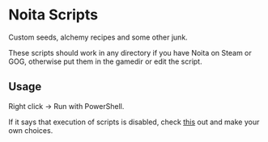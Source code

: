 # Noita Scripts

Custom seeds, alchemy recipes and some other junk.

These scripts should work in any directory if you have Noita on Steam or GOG, otherwise put them in the gamedir or edit the script.

## Usage

Right click -> Run with PowerShell.

If it says that execution of scripts is disabled, check [this](https://stackoverflow.com/questions/4037939/powershell-says-execution-of-scripts-is-disabled-on-this-system) out and make your own choices.
